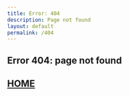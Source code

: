 ```yaml
---
title: Error: 404
description: Page not found
layout: default
permalink: /404
---
```


## Error 404: page not found

## [HOME](.././)
